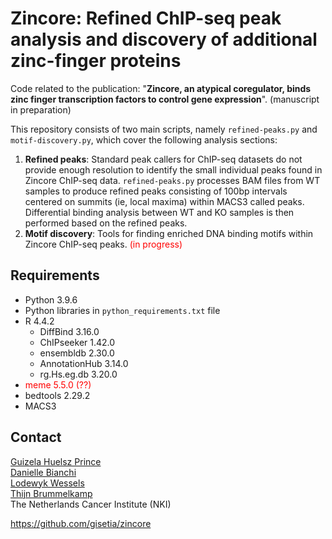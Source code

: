 # Zincore: Refined ChIP-seq peak analysis and discovery of additional zinc-finger proteins

Code related to the publication: "**Zincore, an atypical coregulator, binds zinc finger transcription factors to control gene expression**". (manuscript in preparation)

This repository consists of two main scripts, namely `refined-peaks.py` and `motif-discovery.py`, which cover the following analysis sections:
1. **Refined peaks**: Standard peak callers for ChIP-seq datasets do not provide enough resolution to identify the small individual peaks found in Zincore ChIP-seq data. 
`refined-peaks.py` processes BAM files from WT samples to produce refined peaks consisting of 100bp intervals centered on summits (ie, local maxima) within MACS3 called peaks. Differential binding analysis between WT and KO samples is then performed based on the refined peaks.
2. **Motif discovery**: Tools for finding enriched DNA binding motifs within Zincore ChIP-seq peaks. <span style="color:red">(in progress)</span>



## Requirements

* Python 3.9.6
* Python libraries in `python_requirements.txt` file
* R 4.4.2
    * DiffBind 3.16.0
    * ChIPseeker 1.42.0
    * ensembldb 2.30.0
    * AnnotationHub 3.14.0
    * rg.Hs.eg.db 3.20.0
* <span style="color:red">meme 5.5.0 (??)</span>
* bedtools 2.29.2
* MACS3


## Contact
[Guizela Huelsz Prince](https://www.linkedin.com/in/g-huelsz-prince/)  
[Danielle Bianchi](https://www.nki.nl/research/find-a-researcher/researchers/danielle-bianchi/)  
[Lodewyk Wessels](https://www.nki.nl/research/research-groups/lodewyk-wessels/)  
[Thijn Brummelkamp](https://www.nki.nl/research/research-groups/thijn-brummelkamp/)  
The Netherlands Cancer Institute (NKI)

https://github.com/gisetia/zincore
